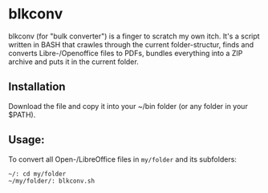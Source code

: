 # blkconv
blkconv (for "bulk converter") is a finger to scratch my own itch. It's a script written in BASH that crawles through the current folder-structur, finds and converts Libre-/Openoffice files to PDFs, bundles everything into a ZIP archive and puts it in the current folder.

## Installation
Download the file and copy it into your ~/bin folder (or any folder in your $PATH).

## Usage:
To convert all Open-/LibreOffice files in `my/folder` and its subfolders:

```bash
~/: cd my/folder
~/my/folder/: blkconv.sh
```
